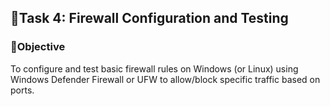 ## 🔷Task 4: Firewall Configuration and Testing
### 🎯Objective
To configure and test basic firewall rules on Windows (or Linux) using Windows Defender Firewall or UFW to allow/block specific traffic based on ports.
